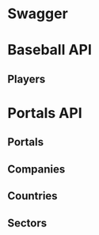 # Swagger

# Baseball API

## Players

<div id="baseball-players"></div>
<script>
  SwaggerUIBundle({
    defaultModelsExpandDepth: -1,
    displayOperationId: true,
    dom_id: '#baseball-players',
    filter: 'Players',
    plugins: [],
    requestSnippetsEnabled: true,
    syntaxHighlight: {
      activate: true,
      theme: 'nord'
    },
    url: 'hagenhaus-hagenhaus-api-1-resolved.json'
  });
</script>

# Portals API

## Portals

<div id="swagger-portals"></div>
<script>
  SwaggerUIBundle({
    defaultModelsExpandDepth: -1,
    displayOperationId: true,
    dom_id: '#swagger-portals',
    filter: 'Portals',
    plugins: [],
    requestSnippetsEnabled: true,
    syntaxHighlight: {
      activate: true,
      theme: 'nord'
    },
    url: 'hagenhaus-hagenhaus-api-1-resolved.json'/*,
    operationsSorter: (a, b) => {
      var methodsOrder = ['get', 'post', 'put', 'delete', 'patch', 'options', 'trace'];
      var result = methodsOrder.indexOf( a.get('method') ) - methodsOrder.indexOf( b.get('method') );
      if (result === 0) {
        result = a.get('path').localeCompare(b.get('path'));
      }
      return result;
    }*/
  });
</script>

## Companies

<div id="swagger-companies"></div>
<script>
  SwaggerUIBundle({
    defaultModelsExpandDepth: -1,
    displayOperationId: true,
    dom_id: '#swagger-companies',
    filter: 'Companies',
    plugins: [],
    requestSnippetsEnabled: true,
    syntaxHighlight: {
      activate: true,
      theme: 'nord'
    },
    url: 'hagenhaus-hagenhaus-api-1-resolved.json'
  });
</script>

## Countries

<div id="swagger-countries"></div>
<script>
  SwaggerUIBundle({
    defaultModelsExpandDepth: -1,
    displayOperationId: true,
    dom_id: '#swagger-countries',
    filter: 'Countries',
    plugins: [],
    requestSnippetsEnabled: true,
    syntaxHighlight: {
      activate: true,
      theme: 'nord'
    },
    url: 'hagenhaus-hagenhaus-api-1-resolved.json'
  });
</script>

## Sectors

<div id="swagger-sectors"></div>
<script>
  SwaggerUIBundle({
    defaultModelsExpandDepth: -1,
    displayOperationId: true,
    dom_id: '#swagger-sectors',
    filter: 'Sectors',
    plugins: [],
    requestSnippetsEnabled: true,
    syntaxHighlight: {
      activate: true,
      theme: 'nord'
    },
    url: 'hagenhaus-hagenhaus-api-1-resolved.json'
  });
</script>
